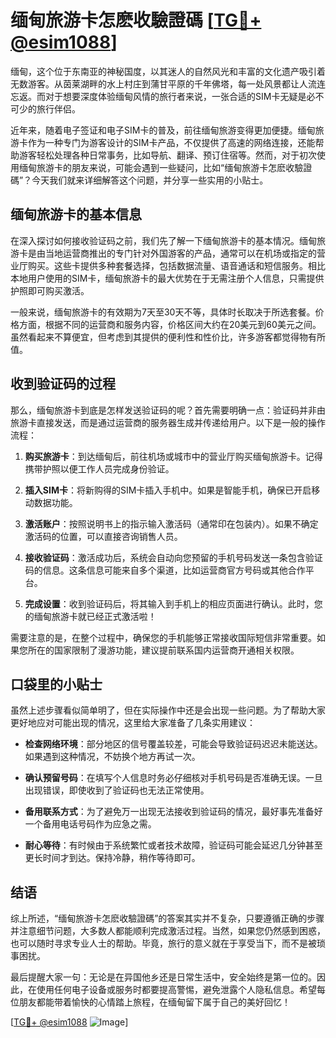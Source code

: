 # 缅甸旅游卡怎麽收驗證碼 [[TG💪+ @esim1088](https://t.me/s/esim1088)]

缅甸，这个位于东南亚的神秘国度，以其迷人的自然风光和丰富的文化遗产吸引着无数游客。从茵莱湖畔的水上村庄到蒲甘平原的千年佛塔，每一处风景都让人流连忘返。而对于想要深度体验缅甸风情的旅行者来说，一张合适的SIM卡无疑是必不可少的旅行伴侣。

近年来，随着电子签证和电子SIM卡的普及，前往缅甸旅游变得更加便捷。缅甸旅游卡作为一种专门为游客设计的SIM卡产品，不仅提供了高速的网络连接，还能帮助游客轻松处理各种日常事务，比如导航、翻译、预订住宿等。然而，对于初次使用缅甸旅游卡的朋友来说，可能会遇到一些疑问，比如“缅甸旅游卡怎麽收驗證碼”？今天我们就来详细解答这个问题，并分享一些实用的小贴士。

## 缅甸旅游卡的基本信息

在深入探讨如何接收验证码之前，我们先了解一下缅甸旅游卡的基本情况。缅甸旅游卡是由当地运营商推出的专门针对外国游客的产品，通常可以在机场或指定的营业厅购买。这些卡提供多种套餐选择，包括数据流量、语音通话和短信服务。相比本地用户使用的SIM卡，缅甸旅游卡的最大优势在于无需注册个人信息，只需提供护照即可购买激活。

一般来说，缅甸旅游卡的有效期为7天至30天不等，具体时长取决于所选套餐。价格方面，根据不同的运营商和服务内容，价格区间大约在20美元到60美元之间。虽然看起来不算便宜，但考虑到其提供的便利性和性价比，许多游客都觉得物有所值。

## 收到验证码的过程

那么，缅甸旅游卡到底是怎样发送验证码的呢？首先需要明确一点：验证码并非由旅游卡直接发送，而是通过运营商的服务器生成并传递给用户。以下是一般的操作流程：

1. **购买旅游卡**：到达缅甸后，前往机场或城市中的营业厅购买缅甸旅游卡。记得携带护照以便工作人员完成身份验证。

2. **插入SIM卡**：将新购得的SIM卡插入手机中。如果是智能手机，确保已开启移动数据功能。

3. **激活账户**：按照说明书上的指示输入激活码（通常印在包装内）。如果不确定激活码的位置，可以直接咨询销售人员。

4. **接收验证码**：激活成功后，系统会自动向您预留的手机号码发送一条包含验证码的信息。这条信息可能来自多个渠道，比如运营商官方号码或其他合作平台。

5. **完成设置**：收到验证码后，将其输入到手机上的相应页面进行确认。此时，您的缅甸旅游卡就已经正式激活啦！

需要注意的是，在整个过程中，确保您的手机能够正常接收国际短信非常重要。如果您所在的国家限制了漫游功能，建议提前联系国内运营商开通相关权限。

## 口袋里的小贴士

虽然上述步骤看似简单明了，但在实际操作中还是会出现一些问题。为了帮助大家更好地应对可能出现的情况，这里给大家准备了几条实用建议：

- **检查网络环境**：部分地区的信号覆盖较差，可能会导致验证码迟迟未能送达。如果遇到这种情况，不妨换个地方再试一次。
  
- **确认预留号码**：在填写个人信息时务必仔细核对手机号码是否准确无误。一旦出现错误，即使收到了验证码也无法正常使用。

- **备用联系方式**：为了避免万一出现无法接收到验证码的情况，最好事先准备好一个备用电话号码作为应急之需。

- **耐心等待**：有时候由于系统繁忙或者技术故障，验证码可能会延迟几分钟甚至更长时间才到达。保持冷静，稍作等待即可。

## 结语

综上所述，“缅甸旅游卡怎麽收驗證碼”的答案其实并不复杂，只要遵循正确的步骤并注意细节问题，大多数人都能顺利完成激活过程。当然，如果您仍然感到困惑，也可以随时寻求专业人士的帮助。毕竟，旅行的意义就在于享受当下，而不是被琐事困扰。

最后提醒大家一句：无论是在异国他乡还是日常生活中，安全始终是第一位的。因此，在使用任何电子设备或服务时都要提高警惕，避免泄露个人隐私信息。希望每位朋友都能带着愉快的心情踏上旅程，在缅甸留下属于自己的美好回忆！

[[TG💪+ @esim1088](https://t.me/s/esim1088) ![Image](https://i.postimg.cc/4NQfJmqS/Snipaste-2025-05-13-00-14-12.png)]